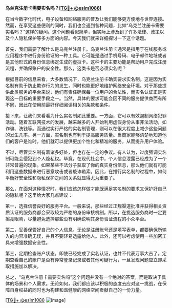 **乌兰克注册卡需要实名吗？[[TG💪+ @esim1088](https://t.me/s/esim1088)]**

在当今数字化时代，电子设备和网络服务的普及让我们能够更方便地与世界连接。然而，在享受这些便利的同时，我们也会遇到各种问题，比如“乌克兰注册卡需要实名吗？”这样的疑问。这个问题看似简单，但实际上涉及到了许多法律、政策以及个人隐私保护等多方面的内容。今天我们就来详细探讨一下这个话题。

首先，我们需要了解什么是乌克兰注册卡。乌克兰注册卡通常是指用于在线服务或应用程序中进行身份验证的一种工具。它可能是通过手机号码、电子邮件地址或者是其他形式的身份信息绑定生成的虚拟卡。这种卡的主要功能是帮助用户完成注册流程，并确保账户的安全性。那么，这类卡是否必须实名呢？

根据目前的信息来看，大多数情况下，乌克兰注册卡确实要求实名制。这是因为实名制有助于防止欺诈行为的发生，同时也能更好地维护网络安全环境。对于那些提供此类服务的平台来说，他们有责任确保每一位用户的合法性，而实名认证正是实现这一目标的重要手段之一。当然，具体的要求可能会因不同的服务提供商而有所不同，因此在使用前最好仔细阅读相关的条款和条件。

接下来，让我们来看看为什么实名制如此重要。一方面，它可以有效遏制网络犯罪活动。随着互联网技术的发展，越来越多的人开始利用虚假身份从事非法活动，如诈骗、洗钱等。而通过实行严格的实名制管理，则可以在很大程度上减少这些问题的发生几率。另一方面，实名制也有利于提高服务质量。当商家能够清楚地知道他们的客户是谁时，他们就可以提供更加个性化和精准的服务，从而提升用户体验。

不过，尽管实名制有着诸多好处，但也存在一定的争议。有人认为，过度强调实名制可能会侵犯到个人隐私权。毕竟，在现代社会中，个人信息泄露已经成为了一个非常普遍的现象。如果某些不法分子获取了你的真实身份信息，那么他们就有可能利用这些数据来进行恶意攻击或者敲诈勒索。因此，在推行实名制的过程中，如何平衡好安全性和隐私保护之间的关系就显得尤为重要了。

那么，在面对这种情况时，我们应该怎样做才能既满足实名制的要求又保护好自己的隐私呢？这里给大家几点建议：

第一，选择信誉良好的服务平台。一般来说，那些经过正规渠道批准并获得相关资质认证的服务商都会采取较为严格的身份审核机制。所以，在挑选服务商时一定要擦亮眼睛，尽量避免选择那些没有明确说明其身份验证流程的小众平台。

第二，妥善保管好自己的个人信息。无论是注册账号还是填写表单，都要确保所输入的内容准确无误，并且不要轻易透露给他人。此外，还可以考虑使用一些加密工具来增强数据安全性。

第三，定期检查账户状态。即使已经完成了实名认证，也并不代表万事大吉了。定期查看自己的账户是否有异常登录记录或者其他可疑行为，一旦发现问题应立即采取措施加以解决。

总之，“乌克兰注册卡需要实名吗”这个问题并没有一个绝对的答案，而是取决于具体的场景和个人需求。无论如何，我们都应该以积极的态度去应对这一挑战，在保障自身权益的同时也为构建和谐健康的网络空间贡献自己的一份力量。

[[TG💪+ @esim1088](https://t.me/s/esim1088) ![Image](https://i.postimg.cc/4NQfJmqS/Snipaste-2025-05-13-00-14-12.png)]